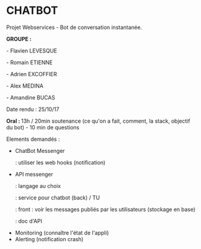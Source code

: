 # CHATBOT
Projet Webservices - Bot de conversation instantanée.

<p><B>GROUPE :</B> 
<p>- Flavien LEVESQUE</p>
<p>- Romain ETIENNE</p>
<p>- Adrien EXCOFFIER</p>
<p>- Alex MEDINA</p>
<p>- Amandine BUCAS</p>
</p>

Date rendu : 25/10/17
<p> <B>Oral : </B> 13h / 20min soutenance (ce qu'on a fait, comment, la stack, objectif du bot) - 10 min de questions

Elements demandés : 
 - ChatBot Messenger
	 <p> : utiliser les web hooks (notification)
- API messenger
	 <p> : langage au choix
	 <p> : service pour chatbot (back) / TU
	 <p> : front : voir les messages publiés par les utilisateurs (stockage en base)
	 <p> : doc d'API
- Monitoring (connaître l'état de l'appli)
- Alerting (notification crash)
